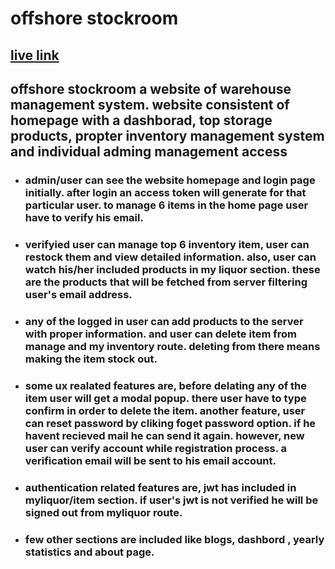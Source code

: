 # offshore stockroom

## [live link]()

## offshore stockroom a website of warehouse management system. website consistent of homepage with a dashborad, top storage products, propter inventory management system and individual adming management access

- ### admin/user can see the website homepage and login page initially. after login an access token will generate for that particular user. to manage 6 items in the home page user have to verify his email.

- ### verifyied user can manage top 6 inventory item, user can restock them and view detailed information. also, user can watch his/her included products in my liquor section. these are the products that will be fetched from server filtering user's email address.

- ### any of the logged in user can add products to the server with proper information. and user can delete item from manage and my inventory route. deleting from there means making the item stock out.

- ### some ux realated features are, before delating any of the item user will get a modal popup. there user have to type confirm in order to delete the item. another feature, user can reset password by cliking foget password option. if he havent recieved mail he can send it again. however, new user can verify account while registration process. a verification email will be sent to his email account.

- ### authentication related features are, jwt has included in myliquor/item section. if user's jwt is not verified he will be signed out from myliquor route.

- ### few other sections are included like blogs, dashbord , yearly statistics and about page.
